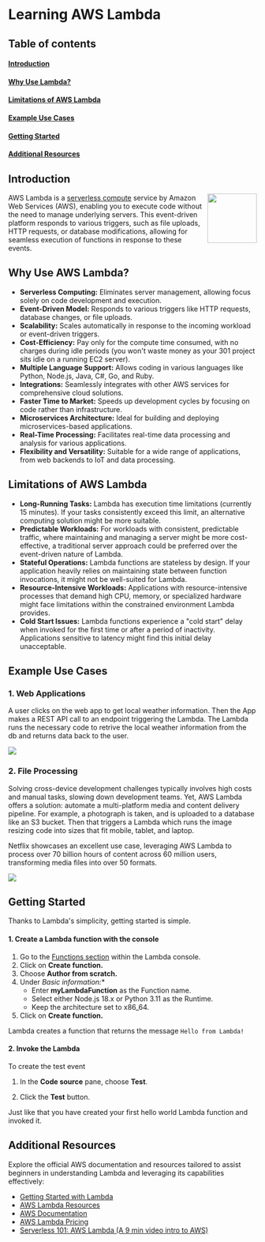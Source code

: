 # Learning AWS Lambda

## Table of contents

#### [Introduction](#Introduction-1)
#### [Why Use Lambda?](#why-use-aws-lambda-1)
#### [Limitations of AWS Lambda](#Limitations_of_AWS_Lambda-1)
#### [Example Use Cases](#example-use-cases-1)
#### [Getting Started](#getting-started-1)
#### [Additional Resources](#Additional-Resources-1)
## Introduction
<img src="https://miro.medium.com/v2/resize:fit:506/1*VKfs2PGyMm5FZfJD72kYCw.png" width="100" height="100" align="right">

AWS Lambda is a [serverless compute](https://en.wikipedia.org/wiki/Serverless_computing) service by Amazon Web Services (AWS), enabling you to execute code without the need to manage underlying servers. This event-driven platform responds to various triggers, such as file uploads, HTTP requests, or database modifications, allowing for seamless execution of functions in response to these events.


## Why Use AWS Lambda?

- **Serverless Computing:** Eliminates server management, allowing focus solely on code development and execution.
- **Event-Driven Model:** Responds to various triggers like HTTP requests, database changes, or file uploads.
- **Scalability:** Scales automatically in response to the incoming workload or event-driven triggers.
- **Cost-Efficiency:** Pay only for the compute time consumed, with no charges during idle periods (you won't waste money as your 301 project sits idle on a running EC2 server).
- **Multiple Language Support:** Allows coding in various languages like Python, Node.js, Java, C#, Go, and Ruby.
- **Integrations:** Seamlessly integrates with other AWS services for comprehensive cloud solutions.
- **Faster Time to Market:** Speeds up development cycles by focusing on code rather than infrastructure.
- **Microservices Architecture:** Ideal for building and deploying microservices-based applications.
- **Real-Time Processing:** Facilitates real-time data processing and analysis for various applications.
- **Flexibility and Versatility:** Suitable for a wide range of applications, from web backends to IoT and data processing.

## Limitations of AWS Lambda 

- **Long-Running Tasks:** Lambda has execution time limitations (currently 15 minutes). If your tasks consistently exceed this limit, an alternative computing solution might be more suitable.
- **Predictable Workloads:** For workloads with consistent, predictable traffic, where maintaining and managing a server might be more cost-effective, a traditional server approach could be preferred over the event-driven nature of Lambda.
- **Stateful Operations:** Lambda functions are stateless by design. If your application heavily relies on maintaining state between function invocations, it might not be well-suited for Lambda.
- **Resource-Intensive Workloads:** Applications with resource-intensive processes that demand high CPU, memory, or specialized hardware might face limitations within the constrained environment Lambda provides.
- **Cold Start Issues:** Lambda functions experience a "cold start" delay when invoked for the first time or after a period of inactivity. Applications sensitive to latency might find this initial delay unacceptable.


## Example Use Cases
### 1. Web Applications

A user clicks on the web app to get local weather information. Then the App makes a REST API call to an endpoint triggering the Lambda. The Lambda runs the necessary code to retrive the local weather information from the db and returns data back to the user. 

<img src="https://d1.awsstatic.com/product-marketing/Lambda/Diagrams/product-page-diagram_Lambda-WebApplications%202.c7f8cf38e12cb1daae9965ca048e10d676094dc1.png">

### 2. File Processing 
Solving cross-device development challenges typically involves high costs and manual tasks, slowing down development teams. Yet, AWS Lambda offers a solution: automate a multi-platform media and content delivery pipeline. For example, a photograph is taken, and is uploaded to a database like an S3 bucket. Then that triggers a Lambda which runs the image resizing code into sizes that fit mobile, tablet, and laptop. 


Netflix showcases an excellent use case, leveraging AWS Lambda to process over 70 billion hours of content across 60 million users, transforming media files into over 50 formats.

<img src="https://d1.awsstatic.com/product-marketing/Lambda/Diagrams/product-page-diagram_Lambda-RealTimeFileProcessing.a59577de4b6471674a540b878b0b684e0249a18c.png">


## Getting Started

Thanks to Lambda's simplicity, getting started is simple. 

#### 1. Create a Lambda function with the console


1. Go to the [Functions section](https://console.aws.amazon.com/lambda/home#/functions) within the Lambda console.
2. Click on **Create function.**
3. Choose **Author from scratch.**
4. Under **Basic information*:**
   - Enter **myLambdaFunction** as the Function name.
   - Select either Node.js 18.x or Python 3.11 as the Runtime.
   - Keep the architecture set to x86_64.
5. Click on **Create function.**


Lambda creates a function that returns the message `Hello from Lambda!`

#### 2. Invoke the Lambda 

To create the test event
1. In the **Code source** pane, choose **Test**.

2. Click the **Test** button. 

Just like that you have created your first hello world Lambda function and invoked it.


## Additional Resources

Explore the official AWS documentation and resources tailored to assist beginners in understanding Lambda and leveraging its capabilities effectively:

- [Getting Started with Lambda](https://docs.aws.amazon.com/lambda/latest/dg/getting-started.html)
- [AWS Lambda Resources](https://aws.amazon.com/lambda/resources/?aws-lambda-resources-blog.sort-by=item.additionalFields.createdDate&aws-lambda-resources-blog.sort-order=desc)
- [AWS Documentation](https://docs.aws.amazon.com/amazondynamodb/latest/developerguide/Introduction.html)
- [AWS Lambda Pricing](https://aws.amazon.com/lambda/pricing/)
- [Serverless 101: AWS Lambda (A 9 min video intro to AWS)](https://aws.amazon.com/lambda/getting-started/)
